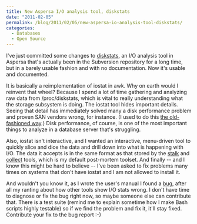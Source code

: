 ```yaml
---
title: New Aspersa I/O analysis tool, diskstats
date: "2011-02-05"
permalink: /blog/2011/02/05/new-aspersa-io-analysis-tool-diskstats/
categories:
  - Databases
  - Open Source
---
```

I've just committed some changes to [diskstats][1], an I/O analysis tool in Aspersa that's actually been in the Subversion repository for a long time, but in a barely usable fashion and with no documentation. Now it's usable and documented.

It is basically a reimplementation of iostat in awk. Why on earth would I reinvent that wheel? Because I spend a lot of time gathering and analyzing raw data from /proc/diskstats, which is vital to really understanding what the storage subsystem is doing. The iostat tool hides important details. Seeing that detail has immediately solved many a disk performance problem and proven SAN vendors wrong, for instance. (I used to do this [the old-fashioned way][2].) Disk performance, of course, is one of the most important things to analyze in a database server that's struggling.

Also, iostat isn't interactive, and I wanted an interactive, menu-driven tool to quickly slice and dice the data and drill down into what is happening with I/O. The data it accepts is in the same format as that stored by the [stalk][3] and [collect][4] tools, which is my default post-mortem toolset. And finally -- and I know this might be hard to believe -- I've been asked to fix problems many times on systems that don't have iostat and I am not allowed to install it.

And wouldn't you know it, as I wrote the user's manual I found a [bug][5], after all my ranting about how other tools show I/O stats wrong. I don't have time to diagnose or fix the bug right now, so maybe someone else can contribute that. There is a test suite (remind me to explain sometime how I make Bash scripts highly testable) so if we find the problem and fix it, it'll stay fixed. Contribute your fix to the bug report :-)

 [1]: http://aspersa.googlecode.com/svn/html/diskstats.html
 [2]: http://www.xaprb.com/blog/2010/05/14/how-to-read-linuxs-procdiskstats-easily/
 [3]: http://aspersa.googlecode.com/svn/html/stalk.html
 [4]: http://aspersa.googlecode.com/svn/html/collect.html
 [5]: http://code.google.com/p/aspersa/issues/detail?id=80
